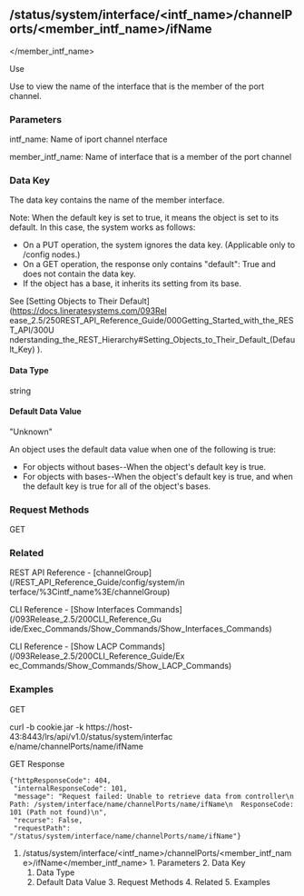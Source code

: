 ## /status/system/interface/<intf_name>/channelPorts/<member_intf_name>/ifName
</member_intf_name>

Use

Use to view the name of the interface that is the member of the port channel.

### Parameters

intf_name: Name of iport channel nterface

member_intf_name: Name of interface that is a member of the port channel

### Data Key

The data key contains the name of the member interface.

Note: When the default key is set to true, it means the object is set to its
default. In this case, the system works as follows:

  * On a PUT operation, the system ignores the data key. (Applicable only to /config nodes.)
  * On a GET operation, the response only contains "default": True and does not contain the data key.
  * If the object has a base, it inherits its setting from its base.

See [Setting Objects to Their Default](https://docs.lineratesystems.com/093Rel
ease_2.5/250REST_API_Reference_Guide/000Getting_Started_with_the_REST_API/300U
nderstanding_the_REST_Hierarchy#Setting_Objects_to_Their_Default_(Default_Key)
).

#### Data Type

string

#### Default Data Value

"Unknown"

An object uses the default data value when one of the following is true:

  * For objects without bases--When the object's default key is true.
  * For objects with bases--When the object's default key is true, and when the default key is true for all of the object's bases.

### Request Methods

GET

### Related

REST API Reference - [channelGroup](/REST_API_Reference_Guide/config/system/in
terface/%3Cintf_name%3E/channelGroup)

CLI Reference - [Show Interfaces Commands](/093Release_2.5/200CLI_Reference_Gu
ide/Exec_Commands/Show_Commands/Show_Interfaces_Commands)

CLI Reference - [Show LACP Commands](/093Release_2.5/200CLI_Reference_Guide/Ex
ec_Commands/Show_Commands/Show_LACP_Commands)

### Examples

GET

curl -b cookie.jar -k https://host-43:8443/lrs/api/v1.0/status/system/interfac
e/name/channelPorts/name/ifName

GET Response

    
    {"httpResponseCode": 404,
     "internalResponseCode": 101,
     "message": "Request failed: Unable to retrieve data from controller\n  Path: /system/interface/name/channelPorts/name/ifName\n  ResponseCode: 101 (Path not found)\n",
     "recurse": False,
     "requestPath": "/status/system/interface/name/channelPorts/name/ifName"}
    

  1. /status/system/interface/<intf_name>/channelPorts/<member_intf_name>/ifName</member_intf_name>
    1. Parameters
    2. Data Key
      1. Data Type
      2. Default Data Value
    3. Request Methods
    4. Related
    5. Examples

